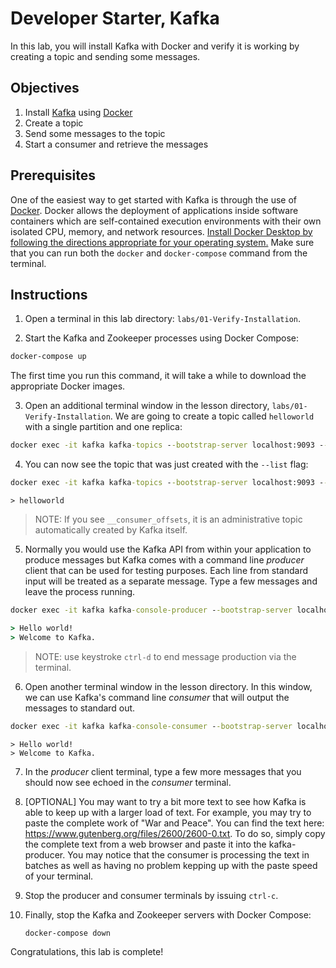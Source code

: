 # Developer Starter, Kafka

In this lab, you will install Kafka with Docker and verify it is working by creating a topic and sending some messages.

## Objectives

1. Install [Kafka](http://kafka.apache.org/) using [Docker](https://www.docker.com/products/overview)
2. Create a topic
3. Send some messages to the topic
4. Start a consumer and retrieve the messages

## Prerequisites

One of the easiest way to get started with Kafka is through the use of [Docker](https://www.docker.com). Docker allows
the deployment of applications inside software containers which are self-contained execution environments with their own
isolated CPU, memory, and network
resources. [Install Docker Desktop by following the directions appropriate for your operating system.](https://www.docker.com/get-started)
Make sure that you can run both the `docker` and `docker-compose` command from the terminal.

## Instructions

1. Open a terminal in this lab directory: `labs/01-Verify-Installation`.

2. Start the Kafka and Zookeeper processes using Docker Compose:

  ```cmd
  docker-compose up
  ```

The first time you run this command, it will take a while to download the appropriate Docker images.

3. Open an additional terminal window in the lesson directory, `labs/01-Verify-Installation`. We are going to create a
   topic called `helloworld` with a single partition and one replica:

  ```cmd
  docker exec -it kafka kafka-topics --bootstrap-server localhost:9093 --create --topic helloworld --partitions 3 --replication-factor 1
  ```

4. You can now see the topic that was just created with the `--list` flag:

  ```cmd
  docker exec -it kafka kafka-topics --bootstrap-server localhost:9093 --list
   ```
   ```
  > helloworld
  ```

> NOTE: If you see `__consumer_offsets`, it is an administrative topic automatically created by Kafka itself.

5. Normally you would use the Kafka API from within your application to produce messages but Kafka comes with a command
   line _producer_ client that can be used for testing purposes. Each line from standard input will be treated as a
   separate message. Type a few messages and leave the process running.

  ```cmd
  docker exec -it kafka kafka-console-producer --bootstrap-server localhost:9093 --topic helloworld
   ```
   ```cmd
  > Hello world!
  > Welcome to Kafka.
  ```

> NOTE: use keystroke `ctrl-d` to end message production via the terminal.

6. Open another terminal window in the lesson directory. In this window, we can use Kafka's command line _consumer_ that
   will output the messages to standard out.

  ```cmd
 docker exec -it kafka kafka-console-consumer --bootstrap-server localhost:9093 --topic helloworld
  ```
  ```
  > Hello world!
  > Welcome to Kafka.
  ```

7. In the _producer_ client terminal, type a few more messages that you should now see echoed in the _consumer_
   terminal.

8. [OPTIONAL] You may want to try a bit more text to see how Kafka is able to keep up with a larger load of text. 
   For example, you may try to paste the complete work of "War and Peace".
   You can find the text here: https://www.gutenberg.org/files/2600/2600-0.txt.
   To do so, simply copy the complete text from a web browser and paste it into the kafka-producer.
   You may notice that the consumer is processing the text in batches as well as having no problem kepping up with the paste speed of your terminal.

8. Stop the producer and consumer terminals by issuing `ctrl-c`.

9. Finally, stop the Kafka and Zookeeper servers with Docker Compose:

   ```cmd
   docker-compose down
   ```

Congratulations, this lab is complete!
